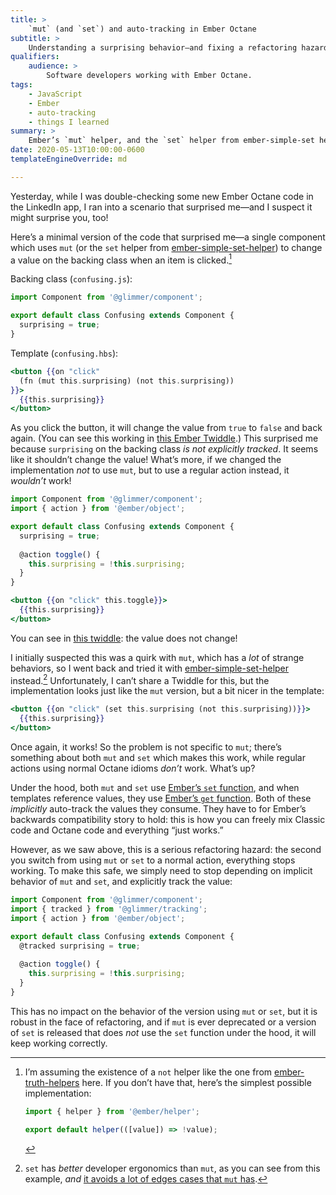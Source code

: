 ```yaml
---
title: >
    `mut` (and `set`) and auto-tracking in Ember Octane
subtitle: >
    Understanding a surprising behavior—and fixing a refactoring hazard.
qualifiers:
    audience: >
        Software developers working with Ember Octane.
tags:
    - JavaScript
    - Ember
    - auto-tracking
    - things I learned
summary: >
    Ember’s `mut` helper, and the `set` helper from ember-simple-set helper, can mask an auto-tracking bug and refactoring hazard. Understand the bug and see how to fix it!
date: 2020-05-13T10:00:00-0600
templateEngineOverride: md

---
```


Yesterday, while I was double-checking some new Ember Octane code in the LinkedIn app, I ran into a scenario that surprised me—and I suspect it might surprise you, too!

Here’s a minimal version of the code that surprised me—a single component which uses `mut` (or the `set` helper from [ember-simple-set-helper]) to change a value on the backing class when an item is clicked.[^not]

Backing class (`confusing.js`):

```js
import Component from '@glimmer/component';

export default class Confusing extends Component {
  surprising = true;
}
```

Template (`confusing.hbs`):

```hbs
<button {{on "click"
  (fn (mut this.surprising) (not this.surprising))
}}>
  {{this.surprising}}
</button>
```

As you click the button, it will change the value from `true` to `false` and back again. (You can see this working in [this Ember Twiddle][mut-behavior].) This surprised me because `surprising` on the backing class *is not explicitly tracked*. It seems like it shouldn’t change the value! What’s more, if we changed the implementation *not* to use `mut`, but to use a regular action instead, it *wouldn’t* work!

```js
import Component from '@glimmer/component';
import { action } from '@ember/object';

export default class Confusing extends Component {
  surprising = true;
  
  @action toggle() {
    this.surprising = !this.surprising;
  }
}
```

```hbs
<button {{on "click" this.toggle}}>
  {{this.surprising}}
</button>
```

You can see in [this twiddle][action-behavior]: the value does not change!

I initially suspected this was a quirk with `mut`, which has a *lot* of strange behaviors, so I went back and tried it with [ember-simple-set-helper] instead.[^set] Unfortunately, I can’t share a Twiddle for this, but the implementation looks just like the `mut` version, but a bit nicer in the template:

```hbs
<button {{on "click" (set this.surprising (not this.surprising))}}>
  {{this.surprising}}
</button>
```

Once again, it works! So the problem is not specific to `mut`; there’s something about both `mut` and `set` which makes this work, while regular actions using normal Octane idioms *don’t* work. What’s up?

Under the hood, both `mut` and `set` use [Ember’s `set` function][set], and when templates reference values, they use [Ember’s `get` function][get]. Both of these *implicitly* auto-track the values they consume. They have to for Ember’s backwards compatibility story to hold: this is how you can freely mix Classic code and Octane code and everything “just works.”

However, as we saw above, this is a serious refactoring hazard: the second you switch from using `mut` or `set` to a normal action, everything stops working. To make this safe, we simply need to stop depending on implicit behavior of `mut` and `set`, and explicitly track the value:

```js
import Component from '@glimmer/component';
import { tracked } from '@glimmer/tracking';
import { action } from '@ember/object';

export default class Confusing extends Component {
  @tracked surprising = true;
  
  @action toggle() {
    this.surprising = !this.surprising;
  }
}
```

This has no impact on the behavior of the version using `mut` or `set`, but it is robust in the face of refactoring, and if `mut` is ever deprecated or a version of `set` is released that does *not* use the `set` function under the hood, it will keep working correctly.



[ember-simple-set-helper]: https://github.com/pzuraq/ember-simple-set-helper
[ember-truth-helpers]: https://github.com/jmurphyau/ember-truth-helpers
[mut-behavior]: https://ember-twiddle.com/e7a1b51310ab33590e6102b25967cc46?openFiles=templates.components.confusing%5C.hbs%2Ctemplates.components.confusing%5C.hbs
[action-behavior]: https://ember-twiddle.com/562d6b5d41f58ff49ce2a014667f0e78?openFiles=templates.components.confusing%5C.hbs%2Ctemplates.components.confusing%5C.hbs
[set]: https://api.emberjs.com/ember/3.18/functions/@ember%2Fobject/set
[get]: https://api.emberjs.com/ember/3.18/functions/@ember%2Fobject/get

[^not]: I’m assuming the existence of a `not` helper like the one from [ember-truth-helpers] here. If you don’t have that, here’s the simplest possible implementation:

    ```js
    import { helper } from '@ember/helper';
    
    export default helper(([value]) => !value);
    ```

[^set]: `set` has *better* developer ergonomics than `mut`, as you can see from this example, *and* [it avoids a lot of edges cases that `mut` has][pzuraq-post].

[pzuraq-post]: https://www.pzuraq.com/on-mut-and-2-way-binding/